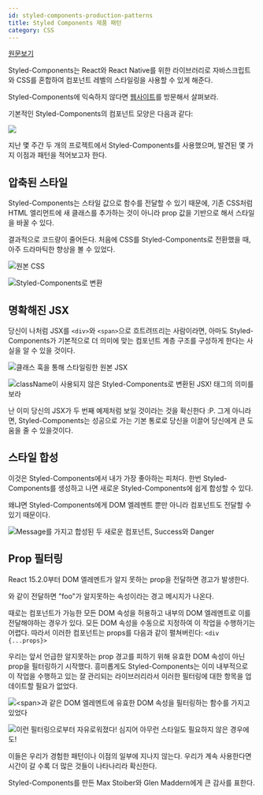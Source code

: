 ```yaml
---
id: styled-components-production-patterns
title: Styled Components 제품 패턴
category: CSS
---
```

[원문보기](https://medium.com/@jamiedixon/styled-components-production-patterns-c22e24b1d896#.972759r99)

Styled-Components는 React와 React Native를 위한 라이브러리로 자바스크립트와 CSS를 혼합하여 컴포넌트 레벨의 스타일링을 사용할 수 있게 해준다.

Styled-Components에 익숙하지 않다면 [웹사이트](https://styled-components.com/)를 방문해서 살펴보라.

기본적인 Styled-Components의 컴포넌트 모양은 다음과 같다:

![](https://cdn-images-1.medium.com/max/800/1*DIFji4ZmJa4_H3EpbG2XAw.png)

지난 몇 주간 두 개의 프로젝트에서 Styled-Components를 사용했으며, 발견된 몇 가지 이점과 패턴을 적어보고자 한다.

## 압축된 스타일

Styled-Components는 스타일 값으로 함수를 전달할 수 있기 때문에, 기존 CSS처럼 HTML 엘리먼트에 새 클래스를 추가하는 것이 아니라 prop 값을 기반으로 해서 스타일을 바꿀 수 있다.

결과적으로 코드량이 줄어든다. 처음에 CSS를 Styled-Components로 전환했을 때, 아주 드라마틱한 향상을 볼 수 있었다.

![원본 CSS](https://cdn-images-1.medium.com/max/800/1*NCEuP2Xo2j5VwlK8JRYoUQ.png)

![Styled-Components로 변환](https://cdn-images-1.medium.com/max/800/1*G2GsxjVgtRnYwK31OGUSQA.png)

## 명확해진 JSX

당신이 나처럼 JSX를 `<div>`와 `<span>`으로 흐트려뜨리는 사람이라면, 아마도 Styled-Components가 기본적으로 더 의미에 맞는 컴포넌트 계층 구조를 구성하게 한다는 사실을 알 수 있을 것이다.

![클래스 훅을 통해 스타일링한 원본 JSX](https://cdn-images-1.medium.com/max/800/1*Y1FPLYaimV5SACmtWlfylw.png)

![className이 사용되지 않은 Styled-Components로 변환된 JSX! 태그의 의미를 보라](https://cdn-images-1.medium.com/max/800/1*qecnFfwQ3a3PGk85L4_CDA.png)

난 이미 당신의 JSX가 두 번째 예제처럼 보일 것이라는 것을 확신한다 :P. 그게 아니라면, Styled-Components는 성공으로 가는 기본 통로로 당신을 이끌어 당신에게 큰 도움을 줄 수 있을것이다.

## 스타일 합성

이것은 Styled-Components에서 내가 가장 좋아하는 피처다. 한번 Styled-Components를 생성하고 나면 새로운 Styled-Components에 쉽게 합성할 수 있다.

왜냐면 Styled-Components에게 DOM 엘레멘트 뿐만 아니라 컴포넌트도 전달할 수 있기 때문이다.

![Message를 가지고 합성된 두 새로운 컴포넌트, Success와 Danger](https://cdn-images-1.medium.com/max/800/1*qi1X679F99NqLW02he-Xig.png)

## Prop 필터링

React 15.2.0부터 DOM 엘레멘트가 알지 못하는 prop을 전달하면 경고가 발생한다. <div foo="foo">와 같이 전달하면 "foo"가 알지못하는 속성이라는 경고 메시지가 나온다.

때로는 컴포넌트가 가능한 모든 DOM 속성을 허용하고 내부의 DOM 엘레멘트로 이를 전달해야하는 경우가 있다. 모든 DOM 속성을 수동으로 지정하여 이 작업을 수행하기는 어렵다. 따라서 이러한 컴포넌트는 props를 다음과 같이 펼쳐버린다: `<div {...props}>`

우리는 앞서 언급한 알지못하는 prop 경고를 피하기 위해 유효한 DOM 속성이 아닌 prop을 필터링하기 시작했다. 흥미롭게도 Styled-Components는 이미 내부적으로 이 작업을 수행하고 있는 잘 관리되는 라이브러리라서 이러한 필터링에 대한 항목을 업데이트할 필요가 없었다.

![`<span>`과 같은 DOM 엘레멘트에 유효한 DOM 속성을 필터링하는 함수를 가지고 있었다](https://cdn-images-1.medium.com/max/800/1*mRMB1rv5yNVL-9TTKiBJWg.png)

![이런 필터링으로부터 자유로워졌다! 심지어 아무런 스타일도 필요하지 않은 경우에도!](https://cdn-images-1.medium.com/max/800/1*RbwbxXorxdm3utC3LRpTxA.png)

이들은 우리가 경험한 패턴이나 이점의 일부에 지나지 않는다. 우리가 계속 사용한다면 시간이 갈 수록 더 많은 것들이 나타나리라 확신한다.

Styled-Components를 만든 Max Stoiber와 Glen Maddern에게 큰 감사를 표한다.
